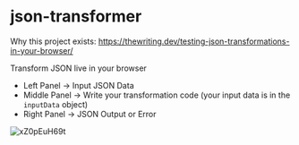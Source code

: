 # json-transformer

Why this project exists: https://thewriting.dev/testing-json-transformations-in-your-browser/

Transform JSON live in your browser

- Left Panel -> Input JSON Data
- Middle Panel -> Write your transformation code (your input data is in the `inputData` object)
- Right Panel -> JSON Output or Error

![xZ0pEuH69t](https://user-images.githubusercontent.com/22196279/128596945-815cea92-7f53-415b-a50d-d97665e943eb.png)

